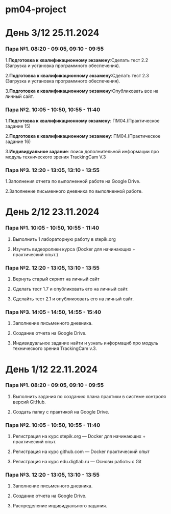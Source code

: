 # pm04-project

# День 3/12 25.11.2024

### Пара №1. 08:20 - 09:05, 09:10 - 09:55

1.**Подготовка к квалификационному экзамену**:Сделать тест 2.2 (Загрузка и установка программного обеспечения).

2.**Подготовка к квалификационному экзамену**:Сделать тест 2.3 (Загрузка и установка программного обеспечения).

3.**Подготовка к квалификационному экзамену**:Опубликовать все на личный сайт.

### Пара №2. 10:05 - 10:50, 10:55 - 11:40

1.**Подготовка к квалификационному экзамену**: ПМ04.(Практическое задание 15)

2.**Подготовка к квалификационному экзамену**: ПМ04.(Практическое задание 16)

3.**Индивидуальное задание**: поиск дополнительной информации про модуль технического зрения TrackingCam V.3

### Пара №3. 12:20 - 13:05, 13:10 - 13:55

1.Заполнения отчета по выполненной работе на Google Drive.

2.Заполнение письменного дневника по выполненной работе.

# День 2/12 23.11.2024

### Пара №1. 10:05 - 10:50, 10:55 - 11:40

1. Выполнить 1 лабораторную работу в stepik.org

2. Изучить видеоролики курса (Docker для начинающих + практический опыт.)

### Пара №2. 12:20 - 13:05, 13:10 - 13:55

1. Вернуть старый скрипт на личный сайт

2. Сделать тест 1.7 и опубликовать его на личный сайт.

3. Сделайть тест 2.1 и опубликоовать его на личный сайт.

### Пара №3. 14:05 - 14:50, 14:55 - 15:40

1. Заполнение письменного дневника.

2. Создание отчета на Google Drive.

3. Индивидуальное задание найти и узнать информациб про модуль технического зрения TrackingCam v.3.

   
# День 1/12 22.11.2024

### Пара №1. 08:20 - 09:05, 09:10 - 09:55

1. Выполнить задания по созданию плана практики в системе контроля версий GitHub.

2. Создать папку с практикой на Google Drive.  

### Пара №2. 10:05 - 10:50, 10:55 - 11:40

1. Регистрация на курс stepik.org — Docker для начинающих + практический опыт.

2. Регистрация на курс github.com — Docker практический опыт

3. Регистрация на курс edu.digtlab.ru — Основы работы с Git

### Пара №3. 12:20 - 13:05, 13:10 - 13:55

1. Заполнение письменного дневника.

2. Создание отчета на Google Drive.

3. Распределение индивидуального задания.

   
